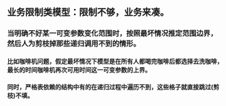 ## 业务限制类模型：限制不够，业务来凑。
### 当明确不好某一可变参数变化范围时，按照最坏情况推定范围边界，然后人为剪枝掉那些递归调用不到的情形。
#### 比如咖啡机问题，假定最坏情况下模型是在所有人都喝完咖啡后都选择去洗咖啡，最长的时间咖啡机再次可用时间这一可变参数的上界。
#### 同时，严格表依赖的结构中有的在递归过程中遍历不到，这些格子就直接跳过(剪枝)不填。